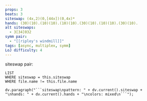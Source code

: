 ```yaml
---
props: 3
beats: 3
siteswap: (4x,2)(0,[44x])(0,4x)*
hands: (30)(10).(10)(10).(10)(10).(30)(10).(10)(10).(30)(10).
alt siteswaps:
  - 3[34]032
symm pair:
  - "[[ripley's windmill]]"
tags: [async, multiplex, symm]
LoJ difficulty: 4
---
```

siteswap pair:
```dataview
LIST
WHERE siteswap = this.siteswap
WHERE file.name != this.file.name
```
```dataviewjs
dv.paragraph("```siteswap\npattern: " + dv.current().siteswap + "\nhands: " + dv.current().hands + "\ncolors: mixed\n```");
```
